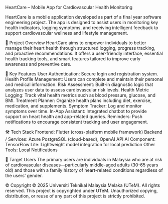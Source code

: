 HeartCare – Mobile App for Cardiovascular Health Monitoring

HeartCare is a mobile application developed as part of a final year software engineering project. The app is designed to assist users in monitoring key health indicators, logging symptoms, and receiving intelligent feedback to support cardiovascular wellness and lifestyle management.

🌟 Project Overview
HeartCare aims to empower individuals to better manage their heart health through structured logging, progress tracking, and proactive recommendations. It offers a user-friendly interface, essential health tracking tools, and smart features tailored to improve early awareness and preventive care.

🧩 Key Features
User Authentication: Secure login and registration system.
Health Profile Management: Users can complete and maintain their personal and medical information.
Risk Assessment: Built-in diagnostic logic that analyzes user data to assess cardiovascular risk levels.
Health Metric Logging: Track vital health metrics such as blood pressure, glucose, and BMI.
Treatment Planner: Organize health plans including diet, exercise, medication, and supplements.
Symptom Tracker: Log and monitor symptoms over time.
In-App Assistant: Integrated chatbot to provide support on heart health and app-related queries.
Reminders: Push notifications to encourage consistent tracking and user engagement.

🛠 Tech Stack
Frontend: Flutter (cross-platform mobile framework)
Backend / Services: Azure PostgreSQL (cloud-based), OpenAI API
AI Component: TensorFlow Lite: Lightweight model integration for local prediction
Other Tools: Local Notifications

📱 Target Users
The primary users are individuals in Malaysia who are at risk of cardiovascular diseases—particularly middle-aged adults (30-65 years old) and those with a family history of heart-related conditions regardless of the users’ gender.

© Copyright
© 2025 Universiti Teknikal Malaysia Melaka (UTeM). All rights reserved.
This project is copyrighted under UTeM.
Unauthorized copying, distribution, or reuse of any part of this project is strictly prohibited.
